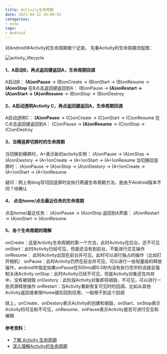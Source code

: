 ```yaml
---
title: Activity生命周期
date: 2021-04-22 10:00:53 
categories: 
- note
tags: 
- Android
---
```

对Android中Activity的生命周期做个记录。
先看Activity的生命周期流程图：

![activity_lifecycle](https://developer.android.google.cn/guide/components/images/activity_lifecycle.png)

#### 1、A启动B，再点返回键返回A，生命周期回调

A启动B：
**(A)onPause** → (B)onCreate → (B)onStart → (B)onResume → **(A)onStop**
在B点击返回键返回到A：
(B)onPause → **(A)onRestart → (A)onStart → (A)onResume** → (B)onStop → (B)onDestroy

#### 2、A启动透明Activity C，再点返回键返回A，生命周期回调

A启动透明C：
**(A)onPause** → (C)onCreate → (C)onStart → (C)onResume
在C点击返回键返回到A：
(C)onPause → **(A)onResume** → (C)onStop → (C)onDestroy

#### 3、当横竖屏切换时的生命周期

当切换到横屏时，A+表示新的activity实例：
(A)onPause → (A)onStop → (A)onDestory → (A+)onCreate → (A+)onStart → (A+)onResume
当切换回竖屏时：
(A)onPause → (A)onStop → (A)onDestory → (A+)onCreate → (A+)onStart → (A+)onResume

疑问：网上有blog写切回竖屏时会执行两遍生命周期方法，是由于Android版本不同？待确认

#### 4、 点击home/点击最近任务的生命周期

点击home/最近任务：
(A)onPause → (A)onStop
返回到A界面：
(A)onRestart → (A)onStart → (A)onResume

#### 5、各个生命周期的理解

onCreate：这是Activity生命周期的第一个方法，此时Activity在后台，还不可见
onStart：此时Activity已经可见，但是还没有到前台，不能进行交互操作
onResume： 此时Activity出现在前台并可见，此时可以进行独占的操作（比如打开相机）
onPause：此时Activity仍然在前台并可见，可以进行一些轻量级的释放操作，android中指定如果onPause在500ms即0.5秒内没有执行完毕的话就会强制关闭Activity
onStop：此时Activity已经不可见，但是Activity对象还在内存中，没有被销毁
onDestory：此阶段Activity对象即将销毁，不可见，可以进行一些资源释放操作
onRestart：当Activity重新恢复可见时的回调，比如从其他Activity返回或者按Home键后回到应用，一般用不到这个回调

综上，onCreate、onDestory表示Activity的创建和销毁，onStart、onStop表示Activity的可见和不可见，onResume、onPause表示Activity是否可进行交互和编辑

#### 参考资料：

- [了解 Activity 生命周期](https://developer.android.google.cn/guide/components/activities/activity-lifecycle?hl=zh-cn) 
- [深入理解Activity的生命周期](https://www.jianshu.com/p/fb44584daee3) 